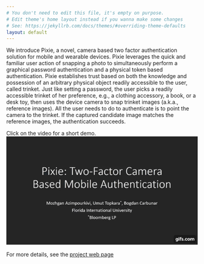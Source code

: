 ```yaml
---
# You don't need to edit this file, it's empty on purpose.
# Edit theme's home layout instead if you wanna make some changes
# See: https://jekyllrb.com/docs/themes/#overriding-theme-defaults
layout: default
---
```


We introduce Pixie, a novel, camera based two factor authentication solution for mobile and wearable devices. Pixie leverages the quick and familiar user action of snapping a photo to simultaneously perform a graphical password authentication and a physical token based authentication. Pixie establishes trust based on both the knowledge and possession of an arbitrary physical object readily accessible to the user, called trinket. Just like setting a password, the user picks a readily accessible trinket of her preference, e.g., a clothing accessory, a book, or a desk toy, then uses the device camera to snap trinket images (a.k.a., reference images). All the user needs to do to authenticate is to point the camera to the trinket. If the captured candidate image matches the reference images, the authentication succeeds.

Click on the video for a short demo.
[![Demo](images/pixie_frame.gif)](https://youtu.be/tWepolcXUJg)

For more details, see the <a href="http://www.casprlab.com/pixie.html">project web page</a>
